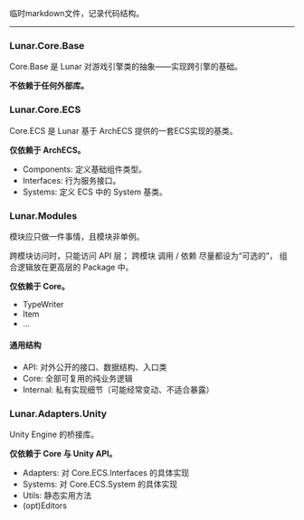 临时markdown文件，记录代码结构。

---

### Lunar.Core.Base
Core.Base 是 Lunar 对游戏引擎类的抽象——实现跨引擎的基础。

**不依赖于任何外部库。**

### Lunar.Core.ECS
Core.ECS 是 Lunar 基于 ArchECS 提供的一套ECS实现的基类。

**仅依赖于 ArchECS。**

- Components: 定义基础组件类型。
- Interfaces: 行为服务接口。
- Systems: 定义 ECS 中的 System 基类。

### Lunar.Modules
模块应只做一件事情，且模块非单例。

跨模块访问时，只能访问 API 层； 跨模块 调用 / 依赖 尽量都设为“可选的”， 组合逻辑放在更高层的 Package 中。

**仅依赖于 Core。**

- TypeWriter
- Item
- ...

#### 通用结构
  - API: 对外公开的接口、数据结构、入口类
  - Core: 全部可复用的纯业务逻辑
  - Internal: 私有实现细节（可能经常变动、不适合暴露）

### Lunar.Adapters.Unity
Unity Engine 的桥接库。

**仅依赖于 Core 与 Unity API。**

- Adapters: 对 Core.ECS.Interfaces 的具体实现
- Systems: 对 Core.ECS.System 的具体实现
- Utils: 静态实用方法
- (opt)Editors
